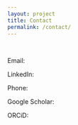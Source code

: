 ```yaml
---
layout: project
title: Contact
permalink: /contact/
---
```

<br>

Email:

LinkedIn:

Phone:

Google Scholar:

ORCiD:

